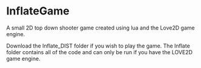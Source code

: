 # InflateGame
A small 2D top down shooter game created using lua and the Love2D game engine.

Download the Inflate_DIST folder if you wish to play the game.
The Inflate folder contains all of the code and can only be run if you have the LOVE2D game engine.
